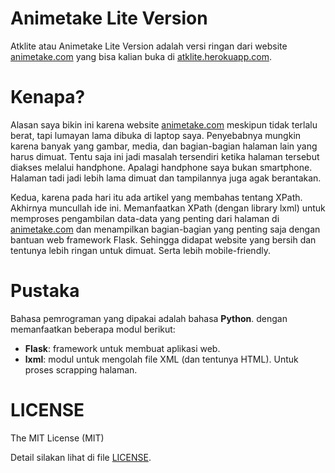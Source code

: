 Animetake Lite Version
======================

Atklite atau Animetake Lite Version adalah versi ringan dari website
[animetake.com][atk] yang bisa kalian buka di
[atklite.herokuapp.com][atklite].

Kenapa?
=======

Alasan saya bikin ini karena website [animetake.com][atk] meskipun tidak
terlalu berat, tapi lumayan lama dibuka di laptop saya. Penyebabnya mungkin
karena banyak yang gambar, media, dan bagian-bagian halaman lain yang harus
dimuat. Tentu saja ini jadi masalah tersendiri ketika halaman tersebut
diakses melalui handphone. Apalagi handphone saya bukan smartphone. Halaman
tadi jadi lebih lama dimuat dan tampilannya juga agak berantakan.

Kedua, karena pada hari itu ada artikel yang membahas tentang XPath.
Akhirnya muncullah ide ini. Memanfaatkan XPath (dengan library lxml) untuk
memproses pengambilan data-data yang penting dari halaman di
[animetake.com][atk] dan menampilkan bagian-bagian yang penting saja dengan bantuan web framework Flask. Sehingga didapat website yang bersih dan
tentunya lebih ringan untuk dimuat. Serta lebih mobile-friendly.

Pustaka
=======

Bahasa pemrograman yang dipakai adalah bahasa **Python**. dengan
memanfaatkan beberapa modul berikut:
- **Flask**: framework untuk membuat aplikasi web.
- **lxml**: modul untuk mengolah file XML (dan tentunya HTML). Untuk proses
  scrapping halaman.

LICENSE
=======

The MIT License (MIT)

Detail silakan lihat di file [LICENSE](/LICENSE).

[atk]: http://www.animetake.com
[atklite]: http://atklite.herokuapp.com
[heroku]: http://www.heroku.com